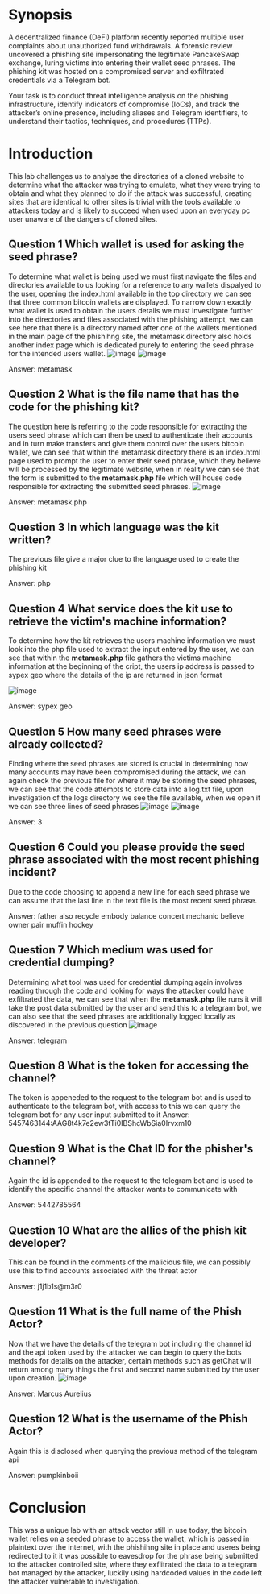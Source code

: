 # Synopsis
A decentralized finance (DeFi) platform recently reported multiple user complaints about unauthorized fund withdrawals. A forensic review uncovered a phishing site impersonating the legitimate PancakeSwap exchange, luring victims into entering their wallet seed phrases. The phishing kit was hosted on a compromised server and exfiltrated credentials via a Telegram bot.

Your task is to conduct threat intelligence analysis on the phishing infrastructure, identify indicators of compromise (IoCs), and track the attacker’s online presence, including aliases and Telegram identifiers, to understand their tactics, techniques, and procedures (TTPs).

# Introduction
This lab challenges us to analyse the directories of a cloned website to determine what the attacker was trying to emulate, what they were trying to obtain and what they planned to do if the attack was successful, creating sites that are identical to other sites is trivial with the tools available to attackers today and is likely to succeed when used upon an everyday pc user unaware of the dangers of cloned sites.

## Question 1 Which wallet is used for asking the seed phrase?
To determine what wallet is being used we must first navigate the files and directories available to us looking for a reference to any wallets dispalyed to the user, opening the index.html available in the top directory we can see that three common bitcoin wallets are displayed. To narrow down exactly what wallet is used to obtain the users details we must investigate further into the directories and files associated with the phishing attempt, we can see here that there is a directory named after one of the wallets mentioned in the
main page of the phishihng site, the metamask directory also holds another index page which is dedicated purely to entering the seed phrase for the intended users wallet.
![image](https://github.com/user-attachments/assets/67d45457-5710-469c-b121-b0835bc8c914)
![image](https://github.com/user-attachments/assets/06263e1e-3c0a-45eb-ad8e-ca253f5e73bc)

Answer: metamask

## Question 2 What is the file name that has the code for the phishing kit?
The question here is referring to the code responsible for extracting the users seed phrase which can then be used to authenticate their accounts and in turn make transfers and give them control over the users bitcoin wallet, we can see that within the metamask directory
there is an index.html page used to prompt the user to enter their seed phrase, which they believe will be processed by the legitimate website, when in reality we can see that the form is submitted to the **metamask.php** file which will house code responsible for
extracting the submitted seed phrases. 
![image](https://github.com/user-attachments/assets/2ba552e9-b930-4198-9f1b-1d28d77f2d99)

Answer: metamask.php

## Question 3 In which language was the kit written?
The previous file give a major clue to the language used to create the phishing kit

Answer: php

## Question 4 What service does the kit use to retrieve the victim's machine information?
To determine how the kit retrieves the users machine information we must look into the php file used to extract the input entered by the user, we can see that within the **metamask.php** file gathers the victims machine information at the beginning of the cript, the users ip address is passed to sypex geo where the details of the ip are returned in json format

![image](https://github.com/user-attachments/assets/56252ba0-ab31-4b7d-a238-ebb8899963f8)

Answer: sypex geo
 
## Question 5 How many seed phrases were already collected?
Finding where the seed phrases are stored is crucial in determining how many accounts may have been compromised during the attack, we can again check the previous file for where it may be storing the seed phrases, we can see that the code attempts to store data into a log.txt file, upon investigation of the logs directory we see the file available, when we open it we can see three lines of seed phrases
![image](https://github.com/user-attachments/assets/6da11a6e-baec-468b-a8ec-b4c7619e9c7c)
![image](https://github.com/user-attachments/assets/b880d1a0-059f-44b5-a1f7-1842695ff6d7)

Answer: 3

## Question 6 Could you please provide the seed phrase associated with the most recent phishing incident?
Due to the code choosing to append a new line for each seed phrase we can assume that the last line in the text file is the most recent seed phrase.

Answer: father also recycle embody balance concert mechanic believe owner pair muffin hockey


## Question 7 Which medium was used for credential dumping?
Determining what tool was used for credential dumping again involves reading through the code and looking for ways the attacker could have exfiltrated the data, we can see that when the **metamask.php** file runs it will take the post data submitted by the user
and send this to a telegram bot, we can also see that the seed phrases are additionally logged locally as discovered in the previous question
![image](https://github.com/user-attachments/assets/e5c66421-0f39-4f7d-8bcd-8409a3f594e5)

Answer: telegram
## Question 8 What is the token for accessing the channel?
The token is appeneded to the request to the telegram bot and is used to authenticate to the telegram bot, with access to this we can query the telegram bot  for any user input submitted to it 
Answer: 5457463144:AAG8t4k7e2ew3tTi0IBShcWbSia0Irvxm10

## Question 9 What is the Chat ID for the phisher's channel?
Again the id is appended to the request to the telegram bot and is used to identify the specific channel the attacker wants to communicate with

Answer: 5442785564

## Question 10 What are the allies of the phish kit developer?
This can be found in the comments of the malicious file, we can possibly use this to find accounts associated with the threat actor 

Answer: j1j1b1s@m3r0

## Question 11 What is the full name of the Phish Actor?
Now that we have the details of the telegram bot including the channel id and the api token used by the attacker we can begin to query the bots methods for details on the attacker, certain methods such as getChat will return among many things the first and second name
submitted by the user upon creation.
![image](https://github.com/user-attachments/assets/622978d4-ece6-42aa-b439-9a9f3f152ae1)

Answer: Marcus Aurelius

## Question 12 What is the username of the Phish Actor?
Again this is disclosed when querying the previous method of the telegram api

Answer: pumpkinboii

# Conclusion
This was a unique lab with an attack vector still in use today, the bitcoin wallet relies on a seeded phrase to access the wallet, which is passed in plaintext over the internet, with the phishihng site in place and useres being redirected to it it was possible to eavesdrop for the phrase being submitted to the attacker controlled site, where they exflitrated the data to a telegram bot managed by the attacker, luckily using hardcoded values in the code left the attacker vulnerable to investigation.

